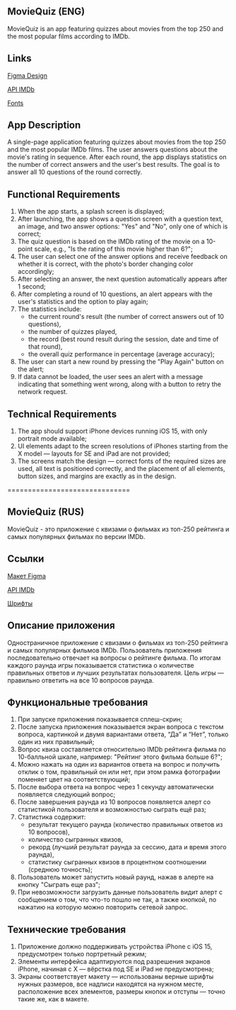 ## **MovieQuiz (ENG)**

MovieQuiz is an app featuring quizzes about movies from the top 250 and the most popular films according to IMDb.

## **Links**

[Figma Design](https://www.figma.com/file/l0IMG3Eys35fUrbvArtwsR/YP-Quiz?node-id=34%3A243)

[API IMDb](https://imdb-api.com/api#Top250Movies-header)

[Fonts](https://code.s3.yandex.net/Mobile/iOS/Fonts/MovieQuizFonts.zip)

## **App Description**

A single-page application featuring quizzes about movies from the top 250 and the most popular IMDb films. The user answers questions about the movie's rating in sequence. After each round, the app displays statistics on the number of correct answers and the user's best results. The goal is to answer all 10 questions of the round correctly.

## **Functional Requirements**

1) When the app starts, a splash screen is displayed;
2) After launching, the app shows a question screen with a question text, an image, and two answer options: "Yes" and "No", only one of which is correct;
3) The quiz question is based on the IMDb rating of the movie on a 10-point scale, e.g., "Is the rating of this movie higher than 6?";
4) The user can select one of the answer options and receive feedback on whether it is correct, with the photo's border changing color accordingly;
5) After selecting an answer, the next question automatically appears after 1 second;
6) After completing a round of 10 questions, an alert appears with the user's statistics and the option to play again;
7) The statistics include: 
    - the current round's result (the number of correct answers out of 10 questions), 
    - the number of quizzes played, 
    - the record (best round result during the session, date and time of that round),
    - the overall quiz performance in percentage (average accuracy);
8) The user can start a new round by pressing the "Play Again" button on the alert;
9) If data cannot be loaded, the user sees an alert with a message indicating that something went wrong, along with a button to retry the network request.

## **Technical Requirements**

1) The app should support iPhone devices running iOS 15, with only portrait mode available;
2) UI elements adapt to the screen resolutions of iPhones starting from the X model — layouts for SE and iPad are not provided;
3) The screens match the design — correct fonts of the required sizes are used, all text is positioned correctly, and the placement of all elements, button sizes, and margins are exactly as in the design.

==============================

## **MovieQuiz (RUS)**

MovieQuiz - это приложение с квизами о фильмах из топ-250 рейтинга и самых популярных фильмах по версии IMDb.

## **Ссылки**

[Макет Figma](https://www.figma.com/file/l0IMG3Eys35fUrbvArtwsR/YP-Quiz?node-id=34%3A243)

[API IMDb](https://imdb-api.com/api#Top250Movies-header)

[Шрифты](https://code.s3.yandex.net/Mobile/iOS/Fonts/MovieQuizFonts.zip)

## **Описание приложения**

Одностраничное приложение с квизами о фильмах из топ-250 рейтинга и самых популярных фильмов IMDb. Пользователь приложения последовательно отвечает на вопросы о рейтинге фильма. По итогам каждого раунда игры показывается статистика о количестве правильных ответов и лучших результатах пользователя. Цель игры — правильно ответить на все 10 вопросов раунда.

## **Функциональные требования**
1) При запуске приложения показывается сплеш-скрин;
2) После запуска приложения показывается экран вопроса с текстом вопроса, картинкой и двумя вариантами ответа, “Да” и “Нет”, только один из них правильный;
3) Вопрос квиза составляется относительно IMDb рейтинга фильма по 10-балльной шкале, например: "Рейтинг этого фильма больше 6?";
4) Можно нажать на один из вариантов ответа на вопрос и получить отклик о том, правильный он или нет, при этом рамка фотографии поменяет цвет на соответствующий;
5) После выбора ответа на вопрос через 1 секунду автоматически появляется следующий вопрос;
6) После завершения раунда из 10 вопросов появляется алерт со статистикой пользователя и возможностью сыграть ещё раз;
7) Статистика содержит:
    - результат текущего раунда (количество правильных ответов из 10 вопросов),
    - количество сыгранных квизов, 
    - рекорд (лучший результат раунда за сессию, дата и время этого раунда),
    - статистику сыгранных квизов в процентном соотношении (среднюю точность);
8) Пользователь может запустить новый раунд, нажав в алерте на кнопку "Сыграть еще раз";
9) При невозможности загрузить данные пользователь видит алерт с сообщением о том, что что-то пошло не так, а также кнопкой, по нажатию на которую можно повторить сетевой запрос.

## **Технические требования**
1) Приложение должно поддерживать устройства iPhone с iOS 15, предусмотрен только портретный режим;
2) Элементы интерфейса адаптируются под разрешения экранов iPhone, начиная с X — вёрстка под SE и iPad не предусмотрена;
3) Экраны соответствует макету — использованы верные шрифты нужных размеров, все надписи находятся на нужном месте, расположение всех элементов, размеры кнопок и отступы — точно такие же, как в макете.